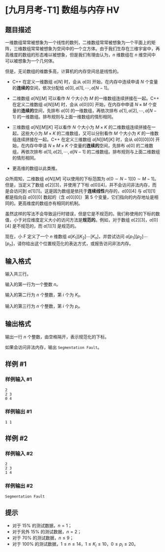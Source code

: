 # [九月月考-T1] 数组与内存 HV

## 题目描述

一维数组常常被想象为一个线性的数列，二维数组常常被想象为一个平面上的矩阵，三维数组常常被想象为空间中的一个立方体。由于我们生存在三维宇宙中，再高维度的数组的形态难以被想象，但是我们有理由认为，$n$ 维数组在 $n$ 维空间中可以被想象为一个几何体。

但是，无论数组的维数多高，计算机的内存空间总是线性的。
- C++ 在定义一维数组 $a[N]$ 时，会从 $a[0]$ 开始，在内存中连续申请 $N$ 个变量的**连续的**空间，依次分配给 $a[0],a[1],\cdots,a[N-1]$。

- 二维数组 $a[N][M]$ 可以看作 $N$ 个大小为 $M$ 的一维数组连续拼接在一起。C++ 在定义二维数组 $a[N][M]$ 时，会从 $a[0][0]$ 开始，在内存中申请 $N\times M$ 个变量的**连续的**空间，先排布 $a[0]$ 的一维数组，再依次排布 $a[1],a[2],\cdots,a[N-1]$ 的一维数组。排布规则与上面一维数组的情形相同。

- 三维数组 $a[N][M][K]$ 可以看作 $N$ 个大小为 $M\times K$ 的二维数组连续拼接在一起，这些大小为 $M\times K$ 的二维数组，又可以分别看作 $M$ 个大小为 $K$ 的一维数组连续拼接在一起。C++ 在定义三维数组 $a[N][M][K]$ 时，会从 $a[0][0][0]$ 开始，在内存中申请 $N\times M\times K$ 个变量的**连续的**空间，先排布 $a[0]$ 的二维数组，再依次排布 $a[1],a[2],\cdots,a[N-1]$ 的二维数组。排布规则与上面二维数组的情形相同。

- 更高维的数组以此类推。

众所周知，二维数组 $a[N][M]$ 可以使用的下标范围为 $a[0\sim N-1][0\sim M-1]$。但是，当定义了数组 $a[2][3]$，并使用了下标 $a[0][4]$，并不会访问非法内存，而是会访问到 $a[1][1]$。这是因为数组是依托于**连续线性**内存的，$a[0][4]$ 与 $a[1][1]$ 都是指向自 $a[0][0]$ 数起的（含 $a[0][0]$）第 $5$ 个变量，它们指向的内存地址是相同的。更高维度的数组亦有相同的机制。

虽然这样的写法不会导致运行时错误，但是它是不规范的。我们称使用的下标的数值，小于对应维度定义大小的访问方法是**规范的**。例如，对于数组 $a[2][3]$，$a[0][4]$ 是不规范的，而 $a[1][1]$ 是规范的。

现在，小 F 定义了一个 $n$ 维数组 $a[K_1][K_2]\cdots[K_n]$，并尝试访问 $a[p_1][p_2]\cdots[p_n]$，请你给出这个位置规范化的表达方式，或报告访问非法内存。

## 输入格式

输入共三行。

输入的第一行为一个整数 $n$。

输入的第二行为 $n$ 个整数，第 $i$ 个为 $K_i$。

输入的第三行为 $n$ 个整数，第 $i$ 个为 $p_i$。

## 输出格式

输出一行 $n$ 个整数，由空格隔开，表示规范化的下标。

如果会访问非法内存，输出 `Segmentation Fault`。

## 样例 #1

### 样例输入 #1

```
2
2 3
0 4
```

### 样例输出 #1

```
1 1
```

## 样例 #2

### 样例输入 #2

```
2
2 3
1 4
```

### 样例输出 #2

```
Segmentation Fault
```

## 提示

- 对于 $15\%$ 的测试数据，$n = 1$；
- 对于另外 $15\%$ 的测试数据，$n=2$；
- 对于 $70\%$ 的测试数据，$n \le 9$；
- 对于 $100\%$ 的测试数据，$1 \le n \le 14$，$1 \le K_i \le 10$，$0 \le p_i \le 20$。